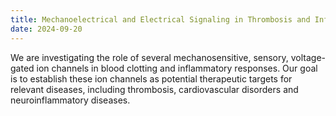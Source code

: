 ```yaml
---
title: Mechanoelectrical and Electrical Signaling in Thrombosis and Inflammation
date: 2024-09-20
---
```

We are investigating the role of several mechanosensitive, sensory, voltage-gated ion channels in blood clotting and inflammatory responses. Our goal is to establish these ion channels as potential therapeutic targets for relevant diseases, including thrombosis, cardiovascular disorders and neuroinflammatory diseases. 

<!--more-->
